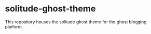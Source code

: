 # solitude-ghost-theme
This repository houses the solitude ghost theme for the ghost blogging platform.
